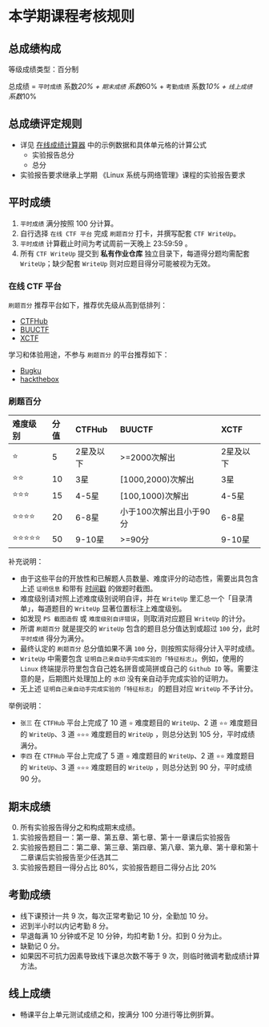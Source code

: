 # 本学期课程考核规则

## 总成绩构成

等级成绩类型：百分制

总成绩 = `平时成绩` 系数*20% + `期末成绩` 系数*60% + `考勤成绩` 系数*10% + `线上成绩` 系数*10%

## 总成绩评定规则

* 详见 [在线成绩计算器](https://docs.qq.com/sheet/DVUVMalZWRnFZd0lQ?tab=BB08J2) 中的示例数据和具体单元格的计算公式
    * 实验报告总分
    * 总分
* 实验报告要求继承上学期 《Linux 系统与网络管理》课程的实验报告要求

## 平时成绩

1. `平时成绩` 满分按照 100 分计算。
2. 自行选择 `在线 CTF 平台` 完成 `刷题百分` 打卡，并撰写配套 `CTF WriteUp`。
3. `平时成绩` 计算截止时间为考试周前一天晚上 23:59:59 。
4. 所有 `CTF WriteUp` 提交到 **私有作业仓库** 独立目录下，每道得分题均需配套 `WriteUp`；缺少配套 `WriteUp` 则对应题目得分可能被视为无效。

### 在线 CTF 平台

`刷题百分` 推荐平台如下，推荐优先级从高到低排列：

- [CTFHub](https://www.ctfhub.com/)
- [BUUCTF](https://buuoj.cn/)
- [XCTF](https://adworld.xctf.org.cn/challenges/list)

学习和体验用途，不参与 `刷题百分` 的平台推荐如下：

- [Bugku](https://ctf.bugku.com/)
- [hackthebox](https://www.hackthebox.com/)

### 刷题百分

| 难度级别   | 分值 | CTFHub    | BUUCTF                  | XCTF      | 
| :-         | :-   | :-        | :-                      | :-        | 
| ⭐️         | 5    | 2星及以下 | >=2000次解出            | 2星及以下 | 
| ⭐️⭐️       | 10   | 3星       | [1000,2000)次解出       | 3星       | 
| ⭐️⭐️⭐️     | 15   | 4-5星     | [100,1000)次解出        | 4-5星     | 
| ⭐️⭐️⭐️⭐️   | 20   | 6-8星     | 小于100次解出且小于90分 | 6-8星     | 
| ⭐️⭐️⭐️⭐️⭐️ | 50   | 9-10星    | >=90分                  | 9-10星    | 

补充说明：

- 由于这些平台的开放性和已解题人员数量、难度评分的动态性，需要出具包含上述 `证明信息` 和带有 [时间戳](https://www.baidu.com/s?ie=utf-8&wd=%E7%8E%B0%E5%9C%A8%E6%97%B6%E9%97%B4) 的做题时截图。
- 难度级别请对照上述难度级别说明自评，并在 `WriteUp` 里汇总一个「目录清单」，每道题目的 `WriteUp` 显著位置标注上难度级别。
- 如发现 `PS 截图造假` 或 `难度级别自评错误`，则取消对应题目 `WriteUp` 的计分。
- 所谓 `刷题百分` 就是提交的 `WriteUp` 包含的题目总分值达到或超过 `100` 分，此时 `平时成绩` 得分为满分。
- 最终认定的 `刷题百分` 总分值如果不满 `100` 分，则按照实际得分计入平时成绩。
- `WriteUp` 中需要包含 `证明自己亲自动手完成实验的「特征标志」`。例如，使用的 `Linux` 终端提示符里包含自己姓名拼音或简拼或自己的 `Github ID` 等。需要注意的是，后期图片处理加上的 `水印` 没有亲自动手完成实验的证明力。
- 无上述 `证明自己亲自动手完成实验的「特征标志」` 的题目对应 `WriteUp` 不予计分。

举例说明：

- `张三` 在 `CTFHub` 平台上完成了 10 道 `⭐️` 难度题目的 `WriteUp`、2 道 `⭐️⭐️` 难度题目的 `WriteUp`、3 道 `⭐️⭐️⭐️` 难度题目的 `WriteUp` ，则总分达到 105 分，平时成绩满分。
- `李四` 在 `CTFHub` 平台上完成了 5 道 `⭐️` 难度题目的 `WriteUp`、2 道 `⭐️⭐️` 难度题目的 `WriteUp`、3 道 `⭐️⭐️⭐️` 难度题目的 `WriteUp` ，则总分达到 90 分，平时成绩 90 分。

## 期末成绩

0. 所有实验报告得分之和构成期末成绩。
1. 实验报告题目一：第一章、第五章、第七章、第十一章课后实验报告
2. 实验报告题目二：第二章、第三章、第四章、第八章、第九章、第十章和第十二章课后实验报告至少任选其二
3. 实验报告题目一得分占比 80%，实验报告题目二得分占比 20%

## 考勤成绩

* 线下课预计一共 9 次，每次正常考勤记 10 分，全勤加 10 分。
* 迟到半小时以内记考勤 8 分。
* 早退每满 10 分钟或不足 10 分钟，均扣考勤 1 分。扣到 0 分为止。
* 缺勤记 0 分。
* 如果因不可抗力因素导致线下课总次数不等于 9 次，则临时微调考勤成绩计算方法。

## 线上成绩

* 畅课平台上单元测试成绩之和，按满分 100 分进行等比例折算。

